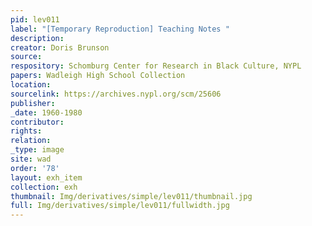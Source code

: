 ```yaml
---
pid: lev011
label: "[Temporary Reproduction] Teaching Notes "
description:
creator: Doris Brunson
source:
respository: Schomburg Center for Research in Black Culture, NYPL
papers: Wadleigh High School Collection
location:
sourcelink: https://archives.nypl.org/scm/25606
publisher:
_date: 1960-1980
contributor:
rights:
relation:
_type: image
site: wad
order: '78'
layout: exh_item
collection: exh
thumbnail: Img/derivatives/simple/lev011/thumbnail.jpg
full: Img/derivatives/simple/lev011/fullwidth.jpg
---
```

